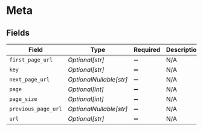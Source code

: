 # Meta


## Fields

| Field                   | Type                    | Required                | Description             |
| ----------------------- | ----------------------- | ----------------------- | ----------------------- |
| `first_page_url`        | *Optional[str]*         | :heavy_minus_sign:      | N/A                     |
| `key`                   | *Optional[str]*         | :heavy_minus_sign:      | N/A                     |
| `next_page_url`         | *OptionalNullable[str]* | :heavy_minus_sign:      | N/A                     |
| `page`                  | *Optional[int]*         | :heavy_minus_sign:      | N/A                     |
| `page_size`             | *Optional[int]*         | :heavy_minus_sign:      | N/A                     |
| `previous_page_url`     | *OptionalNullable[str]* | :heavy_minus_sign:      | N/A                     |
| `url`                   | *Optional[str]*         | :heavy_minus_sign:      | N/A                     |